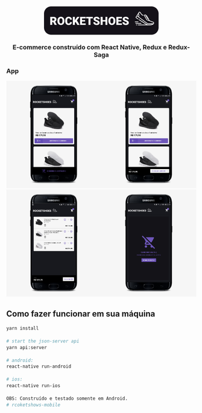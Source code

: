 <h1 align="center">
<img src="https://raw.githubusercontent.com/MicaelliMedeiros/rocketshoes/master/web/.github/logo_2.png" align="center">
</h1>

<h3 align="center">E-commerce construído com React Native, Redux e Redux-Saga</h3>

### App

<img src="https://raw.githubusercontent.com/MicaelliMedeiros/rocketshoes/master/mobile/.github/exemple-android1.png" width="50%" height="50%"><img src="https://raw.githubusercontent.com/MicaelliMedeiros/rocketshoes/master/mobile/.github/exemple-android-2.png" width="50%" height="50%">
<img src="https://raw.githubusercontent.com/MicaelliMedeiros/rocketshoes/master/mobile/.github/exemple-android3.png" width="50%" height="50%"><img src="https://raw.githubusercontent.com/MicaelliMedeiros/rocketshoes/master/mobile/.github/exemple-android4.png" width="50%" height="50%">

## Como fazer funcionar em sua máquina

```sh
yarn install

# start the json-server api
yarn api:server

# android:
react-native run-android

# ios:
react-native run-ios

OBS: Construído e testado somente em Android.
# rcoketshows-mobile
